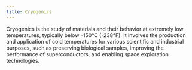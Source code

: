 ```yaml
---
title: Cryogenics
---
```


Cryogenics is the study of materials and their behavior at extremely low temperatures, typically below -150°C (-238°F). It involves the production and application of cold temperatures for various scientific and industrial purposes, such as preserving biological samples, improving the performance of superconductors, and enabling space exploration technologies.
